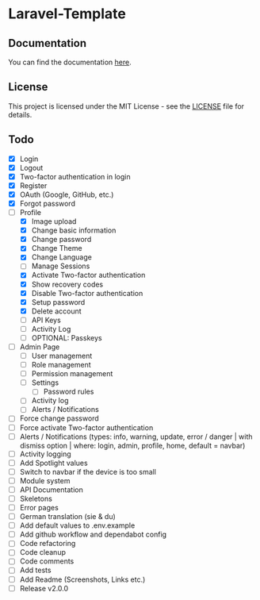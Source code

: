 # Laravel-Template

## Documentation
You can find the documentation [here](https://docs.cyanfox.de/docs/laravel-template).

## License
This project is licensed under the MIT License - see the [LICENSE](LICENSE) file for details.

## Todo
- [x] Login
- [x] Logout
- [x] Two-factor authentication in login
- [x] Register
- [x] OAuth (Google, GitHub, etc.)
- [x] Forgot password
- [ ] Profile
    - [x] Image upload
    - [x] Change basic information
    - [x] Change password
    - [x] Change Theme
    - [x] Change Language
    - [ ] Manage Sessions
    - [x] Activate Two-factor authentication
    - [x] Show recovery codes
    - [x] Disable Two-factor authentication
    - [x] Setup password
    - [x] Delete account
    - [ ] API Keys
    - [ ] Activity Log
    - [ ] OPTIONAL: Passkeys
- [ ] Admin Page
    - [ ] User management
    - [ ] Role management
    - [ ] Permission management
    - [ ] Settings
      - [ ] Password rules
    - [ ] Activity log
    - [ ] Alerts / Notifications
- [ ] Force change password
- [ ] Force activate Two-factor authentication
- [ ] Alerts / Notifications (types: info, warning, update, error / danger | with dismiss option | where: login, admin, profile, home, default = navbar)
- [ ] Activity logging
- [ ] Add Spotlight values
- [ ] Switch to navbar if the device is too small
- [ ] Module system
- [ ] API Documentation
- [ ] Skeletons
- [ ] Error pages
- [ ] German translation (sie & du)
- [ ] Add default values to .env.example
- [ ] Add github workflow and dependabot config
- [ ] Code refactoring
- [ ] Code cleanup
- [ ] Code comments
- [ ] Add tests
- [ ] Add Readme (Screenshots, Links etc.)
- [ ] Release v2.0.0
